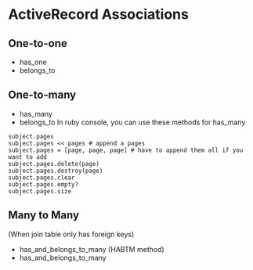 # ActiveRecord Associations

## One-to-one
* has_one
* belongs_to

## One-to-many
* has_many
* belongs_to
In ruby console, you can use these methods for has_many
```
subject.pages
subject.pages << pages # append a pages
subject.pages = [page, page, page] # have to append them all if you want to add
subject.pages.delete(page)
subject.pages.destroy(page)
subject.pages.clear
subject.pages.empty?
subject.pages.size
```


## Many to Many
(When join table only has foreign keys)
* has_and_belongs_to_many (HABTM method)
* has_and_belongs_to_many
